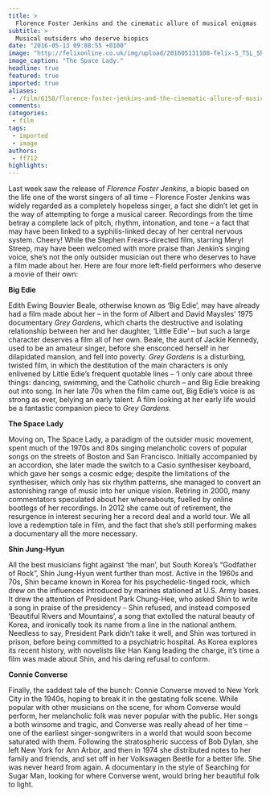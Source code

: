 ```yaml
---
title: >
  Florence Foster Jenkins and the cinematic allure of musical enigmas
subtitle: >
  Musical outsiders who deserve biopics
date: "2016-05-13 09:08:55 +0100"
image: "http://felixonline.co.uk/img/upload/201605131108-felix-5_TSL_Shot_04_174.jpg"
image_caption: "The Space Lady."
headline: true
featured: true
imported: true
aliases:
 - /film/6158/florence-foster-jenkins-and-the-cinematic-allure-of-musical-enigmas
comments:
categories:
 - film
tags:
 - imported
 - image
authors:
 - ff712
highlights:
---
```


Last week saw the release of _Florence Foster Jenkins_, a biopic based on the life one of the worst singers of all time – Florence Foster Jenkins was widely regarded as a completely hopeless singer, a fact she didn’t let get in the way of attempting to forge a musical career. Recordings from the time betray a complete lack of pitch, rhythm, intonation, and tone – a fact that may have been linked to a syphilis-linked decay of her central nervous system. Cheery! While the Stephen Frears-directed film, starring Meryl Streep, may have been welcomed with more praise than Jenkin’s singing voice, she’s not the only outsider musician out there who deserves to have a film made about her. Here are four more left-field performers who deserve a movie of their own:

**Big Edie**

Edith Ewing Bouvier Beale, otherwise known as ‘Big Edie’, may have already had a film made about her – in the form of Albert and David Maysles’ 1975 documentary _Grey Gardens_, which charts the destructive and isolating relationship between her and her daughter, ‘Little Edie’ – but such a large character deserves a film all of her own. Beale, the aunt of Jackie Kennedy, used to be an amateur singer, before she ensconced herself in her dilapidated mansion, and fell into poverty. _Grey Gardens_ is a disturbing, twisted film, in which the destitution of the main characters is only enlivened by Little Edie’s frequent quotable lines – ‘I only care about three things: dancing, swimming, and the Catholic church – and Big Edie breaking out into song. In her late 70s when the film came out, Big Edie’s voice is as strong as ever, belying an early talent. A film looking at her early life would be a fantastic companion piece to _Grey Gardens_.

**The Space Lady**

Moving on, The Space Lady, a paradigm of the outsider music movement, spent much of the 1970s and 80s singing melancholic covers of popular songs on the streets of Boston and San Francisco. Initially accompanied by an accordion, she later made the switch to a Casio synthesiser keyboard, which gave her songs a cosmic edge; despite the limitations of the synthesiser, which only has six rhythm patterns, she managed to convert an astonishing range of music into her unique vision. Retiring in 2000, many commentators speculated about her whereabouts, fuelled by online bootlegs of her recordings. In 2012 she came out of retirement, the resurgence in interest securing her a record deal and a world tour. We all love a redemption tale in film, and the fact that she’s still performing makes a documentary all the more necessary.

**Shin Jung-Hyun**

All the best musicians fight against ‘the man’, but South Korea’s “Godfather of Rock”, Shin Jung-Hyun went further than most. Active in the 1960s and 70s, Shin became known in Korea for his psychedelic-tinged rock, which drew on the influences introduced by marines stationed at U.S. Army bases. It drew the attention of President Park Chung-Hee, who asked Shin to write a song in praise of the presidency – Shin refused, and instead composed ‘Beautiful Rivers and Mountains’, a song that extolled the natural beauty of Korea, and ironically took its name from a line in the national anthem. Needless to say, President Park didn’t take it well, and Shin was tortured in prison, before being committed to a psychiatric hospital. As Korea explores its recent history, with novelists like Han Kang leading the charge, it’s time a film was made about Shin, and his daring refusal to conform.

**Connie Converse**

Finally, the saddest tale of the bunch: Connie Converse moved to New York City in the 1940s, hoping to break it in the gestating folk scene. While popular with other musicians on the scene, for whom Converse would perform, her melancholic folk was never popular with the public. Her songs a both winsome and tragic, and Converse was really ahead of her time – one of the earliest singer-songwriters in a world that would soon become saturated with them. Following the stratospheric success of Bob Dylan, she left New York for Ann Arbor, and then in 1974 she distributed notes to her family and friends, and set off in her Volkswagen Beetle for a better life. She was never heard from again. A documentary in the style of Searching for Sugar Man, looking for where Converse went, would bring her beautiful folk to light.
